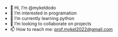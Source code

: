 - 👋 Hi, I’m @mykeldodo
- 👀 I’m interested in programation
- 🌱 I’m currently learning python
- 💞️ I’m looking to collaborate on projects
- 📫 How to reach me: prof.mykel2022@gmail.com

<!---
mykeldodo/mykeldodo is a ✨ special ✨ repository because its `README.md` (this file) appears on your GitHub profile.
You can click the Preview link to take a look at your changes.
--->
